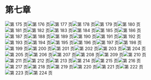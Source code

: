 # 第七章

![第 175 页](img/page_175.gif)![第 176 页](img/page_176.gif)![第 177 页](img/page_177.gif)![第 178 页](img/page_178.gif)![第 179 页](img/page_179.gif)![第 180 页](img/page_180.gif)![第 181 页](img/page_181.gif)![第 182 页](img/page_182.gif)![第 183 页](img/page_183.gif)![第 184 页](img/page_184.gif)![第 185 页](img/page_185.gif)![第 186 页](img/page_186.gif)![第 187 页](img/page_187.gif)![第 188 页](img/page_188.gif)![第 189 页](img/page_189.gif)![第 190 页](img/page_190.gif)![第 191 页](img/page_191.gif)![第 192 页](img/page_192.gif)![第 193 页](img/page_193.gif)![第 194 页](img/page_194.gif)![第 195 页](img/page_195.gif)![第 196 页](img/page_196.gif)![第 197 页](img/page_197.gif)![第 198 页](img/page_198.gif)![第 199 页](img/page_199.gif)![第 200 页](img/page_200.gif)![第 201 页](img/page_201.gif)![第 202 页](img/page_202.gif)![第 203 页](img/page_203.gif)![第 204 页](img/page_204.gif)![第 205 页](img/page_205.gif)![第 206 页](img/page_206.gif)![第 207 页](img/page_207.gif)![第 208 页](img/page_208.gif)![第 209 页](img/page_209.gif)![第 210 页](img/page_210.gif)![第 211 页](img/page_211.gif)![第 212 页](img/page_212.gif)![第 213 页](img/page_213.gif)![第 214 页](img/page_214.gif)![第 215 页](img/page_215.gif)![第 216 页](img/page_216.gif)![第 217 页](img/page_217.gif)![第 218 页](img/page_218.gif)![第 219 页](img/page_219.gif)![第 220 页](img/page_220.gif)![第 221 页](img/page_221.gif)![第 222 页](img/page_222.gif)![第 223 页](img/page_223.gif)![第 224 页](img/page_224.gif)
